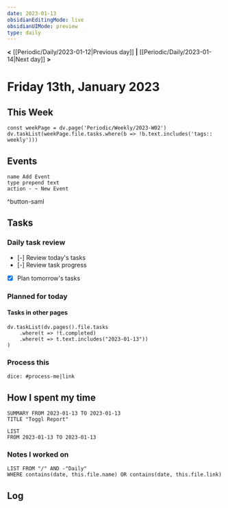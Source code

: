 ```yaml
---
date: 2023-01-13
obsidianEditingMode: live
obsidianUIMode: preview
type: daily
---
```


**<** [[Periodic/Daily/2023-01-12|Previous day]] **|** [[Periodic/Daily/2023-01-14|Next day]] **>**

# Friday 13th, January 2023

## This Week

```dataviewjs
const weekPage = dv.page('Periodic/Weekly/2023-W02')
dv.taskList(weekPage.file.tasks.where(b => !b.text.includes('tags:: weekly')))
```

## Events
```button
name Add Event
type prepend text
action - ~ New Event
```
^button-saml

## Tasks

### Daily task review
- [-] Review today's tasks
- [-] Review task progress
- [x] Plan tomorrow's tasks

### Planned for today

#### Tasks in other pages
```dataviewjs
dv.taskList(dv.pages().file.tasks
	.where(t => !t.completed)
	.where(t => t.text.includes("2023-01-13"))
)
```

### Process this
`dice: #process-me|link`

## How I spent my time

```toggl
SUMMARY FROM 2023-01-13 TO 2023-01-13
TITLE "Toggl Report"
```

```toggl
LIST
FROM 2023-01-13 TO 2023-01-13
```

### Notes I worked on

```dataview
LIST FROM "/" AND -"Daily"
WHERE contains(date, this.file.name) OR contains(date, this.file.link)
```

## Log
